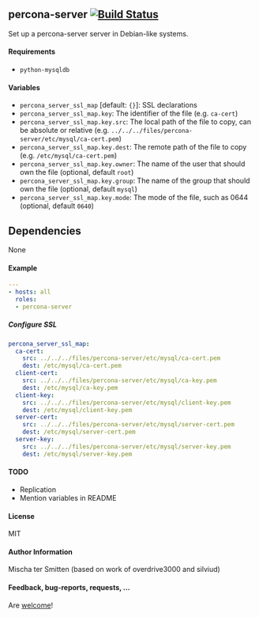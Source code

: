 ## percona-server [![Build Status](https://travis-ci.org/Oefenweb/ansible-percona-server.svg?branch=master)](https://travis-ci.org/Oefenweb/ansible-percona-server)

Set up a percona-server server in Debian-like systems.

#### Requirements

* `python-mysqldb`

#### Variables

* `percona_server_ssl_map` [default: `{}`]: SSL declarations
* `percona_server_ssl_map.key`: The identifier of the file (e.g. `ca-cert`)
* `percona_server_ssl_map.key.src`: The local path of the file to copy, can be absolute or relative (e.g. `../../../files/percona-server/etc/mysql/ca-cert.pem`)
* `percona_server_ssl_map.key.dest`: The remote path of the file to copy (e.g. `/etc/mysql/ca-cert.pem`)
* `percona_server_ssl_map.key.owner`: The name of the user that should own the file (optional, default `root`)
* `percona_server_ssl_map.key.group`: The name of the group that should own the file (optional, default `mysql`)
* `percona_server_ssl_map.key.mode`: The mode of the file, such as 0644 (optional, default `0640`)

## Dependencies

None

#### Example

```yaml
---
- hosts: all
  roles:
  - percona-server
```

##### Configure SSL

```yaml
percona_server_ssl_map:
  ca-cert:
    src: ../../../files/percona-server/etc/mysql/ca-cert.pem
    dest: /etc/mysql/ca-cert.pem
  client-cert:
    src: ../../../files/percona-server/etc/mysql/ca-key.pem
    dest: /etc/mysql/ca-key.pem
  client-key:
    src: ../../../files/percona-server/etc/mysql/client-key.pem
    dest: /etc/mysql/client-key.pem
  server-cert:
    src: ../../../files/percona-server/etc/mysql/server-cert.pem
    dest: /etc/mysql/server-cert.pem
  server-key:
    src: ../../../files/percona-server/etc/mysql/server-key.pem
    dest: /etc/mysql/server-key.pem
```

#### TODO

* Replication
* Mention variables in README

#### License

MIT

#### Author Information

Mischa ter Smitten (based on work of overdrive3000 and silviud)

#### Feedback, bug-reports, requests, ...

Are [welcome](https://github.com/Oefenweb/ansible-percona-server/issues)!

